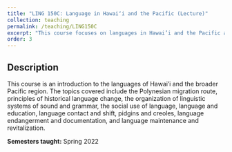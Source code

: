 ```yaml
---
title: "LING 150C: Language in Hawaiʻi and the Pacific (Lecture)"
collection: teaching
permalink: /teaching/LING150C
excerpt: "This course focuses on languages in Hawai’i and the Pacific and their relationships with culture, history, and the environment."
order: 3
---
```


## Description
This course is an introduction to the languages of Hawai’i and the broader Pacific region.  The topics covered include the Polynesian migration route, principles of historical language change, the organization of linguistic systems of sound and grammar, the social use of language, language and education, language contact and shift, pidgins and creoles, language endangerment and documentation, and language maintenance and revitalization. 

**Semesters taught:** Spring 2022